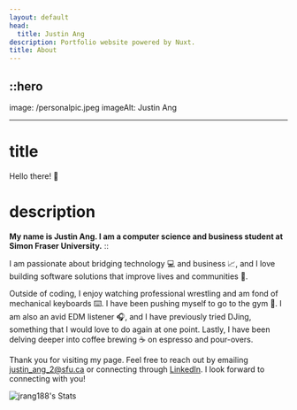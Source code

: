 ```yaml
---
layout: default
head:
  title: Justin Ang
description: Portfolio website powered by Nuxt.
title: About
---
```


## ::hero

image: /personalpic.jpeg
imageAlt: Justin Ang

---

# title

Hello there! 👋

# description

**My name is Justin Ang. I am a computer science and business student at Simon Fraser University.**
::

I am passionate about bridging technology 💻 and business 📈, and I love building software solutions that improve lives and communities 🚀.

Outside of coding, I enjoy watching professional wrestling and am fond of mechanical keyboards ⌨️. I have been pushing myself to go to the gym 💪. I am also an avid EDM listener 🎧, and I have previously tried DJing, something that I would love to do again at one point. Lastly, I have been delving deeper into coffee brewing ☕ on espresso and pour-overs.

Thank you for visiting my page. Feel free to reach out by emailing <justin_ang_2@sfu.ca> or connecting through [LinkedIn](https://www.linkedin.com/in/jrang188/). I look forward to connecting with you!

![jrang188's Stats](https://github-readme-stats.vercel.app/api?username=jrang188&theme=tokyonight&show_icons=true&hide_border=true&count_private=true)
